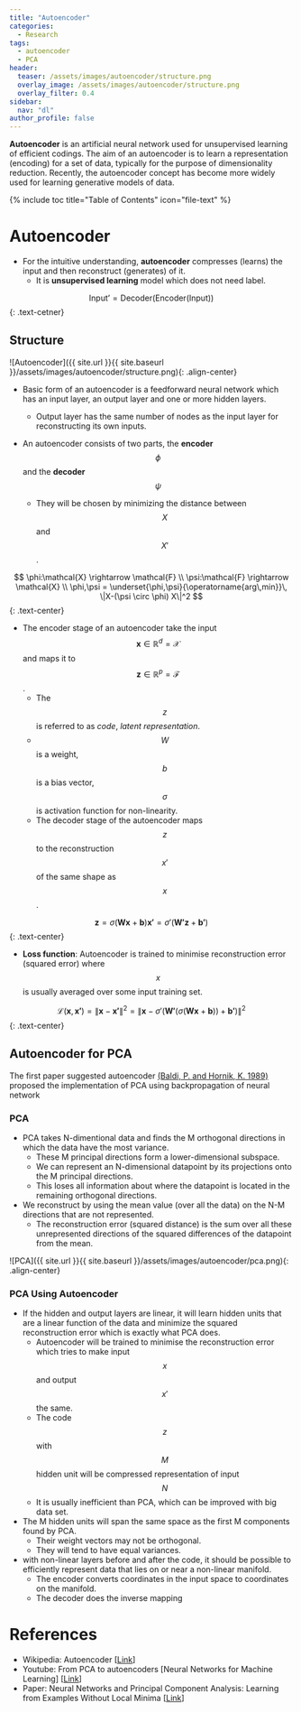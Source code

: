 ```yaml
---
title: "Autoencoder"
categories:
  - Research
tags:
  - autoencoder
  - PCA
header:
  teaser: /assets/images/autoencoder/structure.png
  overlay_image: /assets/images/autoencoder/structure.png
  overlay_filter: 0.4
sidebar:
  nav: "dl"
author_profile: false
---
```


**Autoencoder** is an artificial neural network used for unsupervised learning of efficient codings.
The aim of an autoencoder is to learn a representation (encoding) for a set of data, typically for the purpose of dimensionality reduction.
Recently, the autoencoder concept has become more widely used for learning generative models of data.

{% include toc title="Table of Contents" icon="file-text" %}

# Autoencoder
- For the intuitive understanding, **autoencoder** compresses (learns) the input and then reconstruct (generates) of it.
  - It is **unsupervised learning** model which does not need label.  

$$
\text{Input'} = \text{Decoder(Encoder(Input))}
$${: .text-cetner}

## Structure
![Autoencoder]({{ site.url }}{{ site.baseurl }}/assets/images/autoencoder/structure.png){: .align-center}

- Basic form of an autoencoder is a feedforward neural network which has an input layer, an output layer and one or more hidden layers.
  - Output layer has the same number of nodes as the input layer for reconstructing its own inputs.
  
- An autoencoder consists of two parts, the **encoder** $$\phi$$ and the **decoder** $$\psi$$
  - They will be chosen by minimizing the distance between $$X$$ and $$X'$$.

$$
\phi:\mathcal{X} \rightarrow \mathcal{F} \\
\psi:\mathcal{F} \rightarrow \mathcal{X} \\
\phi,\psi = \underset{\phi,\psi}{\operatorname{arg\,min}}\, \|X-(\psi \circ \phi) X\|^2
$${: .text-center}

- The encoder stage of an autoencoder take the input $$\mathbf{x} \in \mathbb{R}^d = \mathcal{X}$$ and maps it to $$\mathbf{z} \in \mathbb{R}^p = \mathcal{F}$$.
  - The $$z$$ is referred to as *code*, *latent representation*.
  - $$W$$ is a weight, $$b$$ is a bias vector, $$\sigma$$ is activation function for non-linearity.
  - The decoder stage of the autoencoder maps $$z$$ to the reconstruction $$x'$$ of the same shape as $$x$$.

$$
\mathbf{z} = \sigma(\mathbf{Wx}+\mathbf{b})
\mathbf{x'} = \sigma'(\mathbf{W'z}+\mathbf{b'})
$${: .text-center}

- **Loss function**: Autoencoder is trained to minimise reconstruction error (squared error) where $$x$$ is usually averaged over some input training set.

$$
\mathcal{L}(\mathbf{x},\mathbf{x'})=\|\mathbf{x}-\mathbf{x'}\|^2=\|\mathbf{x}-\sigma'(\mathbf{W'}(\sigma(\mathbf{Wx}+\mathbf{b}))+\mathbf{b'})\|^2
$${: .text-center}

## Autoencoder for PCA
The first paper suggested autoencoder [(Baldi, P. and Hornik, K. 1989)](http://citeseerx.ist.psu.edu/viewdoc/download?doi=10.1.1.408.1839&rep=rep1&type=pdf) proposed the implementation of PCA using backpropagation of neural network

### PCA
- PCA takes N-dimentional data and finds the M orthogonal directions in which the data have the most variance.
  - These M principal directions form a lower-dimensional subspace.
  - We can represent an N-dimensional datapoint by its projections onto the M principal directions.
  - This loses all information about where the datapoint is located in the remaining orthogonal directions.
- We reconstruct by using the mean value (over all the data) on the N-M directions that are not represented.
  - The reconstruction error (squared distance) is the sum over all these unrepresented directions of the squared differences of the datapoint from the mean.
  
![PCA]({{ site.url }}{{ site.baseurl }}/assets/images/autoencoder/pca.png){: .align-center}

### PCA Using Autoencoder
- If the hidden and output layers are linear, it will learn hidden units that are a linear function of the data and minimize the squared reconstruction error which is exactly what PCA does.
  - Autoencoder will be trained to minimise the reconstruction error which tries to make input $$x$$ and output $$x'$$ the same.
  - The code $$z$$ with $$M$$ hidden unit will be compressed representation of input $$N$$
  - It is usually inefficient than PCA, which can be improved with big data set. 
- The M hidden units will span the same space as the first M components found by PCA.
  - Their weight vectors may not be orthogonal.
  - They will tend to have equal variances.
- with non-linear layers before and after the code, it should be possible to efficiently represent data that lies on or near a non-linear manifold.
  - The encoder converts coordinates in the input space to coordinates on the manifold.
  - The decoder does the inverse mapping  

# References
- Wikipedia: Autoencoder [[Link](https://en.wikipedia.org/wiki/Autoencoder)]
- Youtube: From PCA to autoencoders [Neural Networks for Machine Learning] [[Link](https://www.youtube.com/watch?v=hbU7nbVDzGE)]
- Paper: Neural Networks and Principal Component Analysis: Learning from Examples Without Local Minima [[Link](http://citeseerx.ist.psu.edu/viewdoc/download?doi=10.1.1.408.1839&rep=rep1&type=pdf)]
